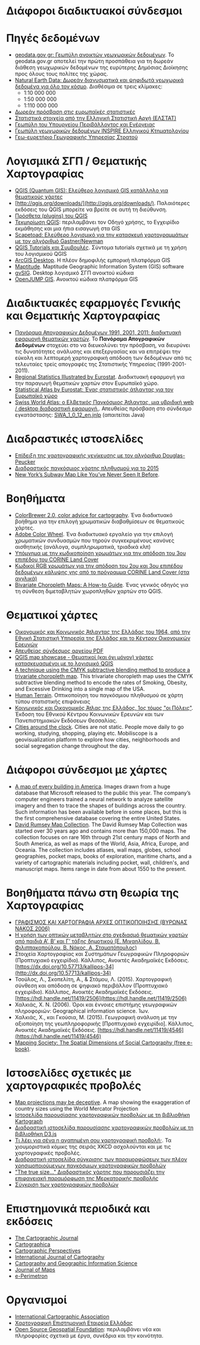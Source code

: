 # Διάφοροι διαδικτυακοί σύνδεσμοι

# Πηγές δεδομένων
- [geodata.gov gr: Γεωπύλη ανοικτών γεωχωρικών δεδομένων](http://geodata.gov.gr/geodata/). Το geodata.gov.gr αποτελεί την πρώτη προσπάθεια για τη δωρεάν διάθεση γεωχωρικών δεδομένων της ευρύτερης Δημόσιας Διοίκησης προς όλους τους πολίτες της χώρας. 
- [Natural Earth Data: Δωρεάν διανυσματικά και ψηφιδωτά γεωχωρικά δεδομένα για όλο τον κόσμο](http://www.naturalearthdata.com). Διαθέσιμα σε τρεις κλίμακες:
    - 1:10 000 000
    - 1:50 000 000
    - 1:110 000 000
- [Δωρεάν πρόσβαση στις ευρωπαϊκές στατιστικές](https://ec.europa.eu/eurostat/)
- [Στατιστικά στοιχεία από την Ελληνική Στατιστική Αρχή (ΕΛΣΤΑΤ)](http://www.statistics.gr/el/provision-of-statistical-data)  
- [Γεωπύλη του Υπουργείου Περιβάλλοντος και Ενέργειας](http://geoportal.ypen.gr/geonetwork/srv/eng/catalog.search#/home)
- [Γεωπύλη γεωχωρικών δεδομένων INSPIRE Ελληνικού Κτηματολογίου](https://www.ktimanet.gr/geoportal/catalog/main/home.page)
- [Γεω-ευρετήριο Γεωγραφικής Υπηρεσίας Στρατού](https://www.gys.gr/hmgs-geoindex.html)

# Λογισμικά ΣΓΠ / Θεματικής Χαρτογραφίας 
- [QGIS (Quantum GIS): Ελεύθερο λογισμικό GIS κατάλληλο για θεματικούς χάρτες](http://www.qgis.org/)  
- [http://qgis.org/downloads/](http://qgis.org/downloads/). Παλαιότερες εκδόσεις του QGIS μπορείτε να βρείτε σε αυτή τη διεύθυνση.
- [Πρόσθετα (plugins) του QGIS](https://plugins.qgis.org)
- [Τεκμηρίωση QGIS](https://qgis.org/en/docs/index.html): περιλαμβάνει τον Οδηγό χρήσης, το Εγχειρίδιο εκμάθησης και μια ήπια εισαγωγή στα GIS
- [Scapetoad: Ελεύθερο λογισμικό για την κατασκευή χαρτογραμμάτων με τον αλγόριθμό Gastner/Newman](http://scapetoad.choros.ch)
- [QGIS Tutorials και Συμβουλές](http://www.qgistutorials.com/el/index.html). Σύντομα tutorials σχετικά με τη χρήση του λογισμικού QGIS
- [ArcGIS Desktop](http://desktop.arcgis.com/). Η πλέον δημοφιλής εμπορική πλατφόρμα GIS
- [Maptitude](https://www.caliper.com/maptovu.htm). Maptitude Geographic Information System (GIS) software
- [gvSIG](http://www.gvsig.org/). Desktop λογισμικό ΣΓΠ ανοικτού κώδικα
- [OpenJUMP GIS](http://www.openjump.org). Ανοικτού κώδικα πλατφόρμα GIS

# Διαδικτυακές εφαρμογές Γενικής και Θεματικής Χαρτογραφίας
- [Πανόραμα Απογραφικών Δεδομένων 1991, 2001, 2011: διαδικτυακή εφαρμογή θεματικών χαρτών](https://panorama.statistics.gr). Το **Πανόραμα Απογραφικών Δεδομένων** στοχεύει στο να διευκολύνει την πρόσβαση, να διευρύνει τις δυνατότητες ανάλυσης και επεξεργασίας και να επιτρέψει την εύκολη και λεπτομερή χαρτογραφική απόδοση των δεδομένων από τις τελευταίες τρείς απογραφές της Στατιστικής Υπηρεσίας (1991-2001-2011).
- [Regional Statistics Illustrated by Eurostat](http://ec.europa.eu/eurostat/cache/RSI/#). Διαδικτυακή εφαρμογή για την παραγωγή θεματικών χαρτών στον Ευρωπαϊκό χώρο.
- [Statistical Atlas by Eurostat: Ένας στατιστικός άτλαντας για τον Ευρωπαϊκό χώρο](http://ec.europa.eu/eurostat/statistical-atlas/gis/viewer/)
- [Swiss World Atlas: ο Ελβετικός Παγκόσμιος Άτλαντας, μια υβριδική web / desktop διαδραστική εφαρμογή.](http://schweizerweltatlas.ch/?lang=en). Απευθείας πρόσβαση στο σύνδεσμο εγκατάστασης: [SWA\_1\_0\_12\_en.jnlp](http://karatlas.ethz.ch/java/atlas_version_1/SWA_1_0_12_en.jnlp) (απαιτείται Java)

# Διαδραστικές ιστοσελίδες
- [Επίδειξη της χαρτογραφικής γενίκευσης με τον αλγόριθμο Douglas-Peucker](http://mapshaper.org)
- [Διαδραστικός παγκόσμιος χάρτης πληθυσμού για το 2015](http://www.prb.org/Publications/Datasheets/2015/2015-world-population-data-sheet/world-map.aspx#map/world/population/2015)
- [New York’s Subway Map Like You’ve Never Seen It Before](https://www.nytimes.com/interactive/2019/12/02/nyregion/nyc-subway-map.html?te=1&nl=morning-briefing&emc=edit_NN_p_20191203&section=longRead?campaign_id=9&instance_id=14228&segment_id=19238&user_id=4f327731a22bb0c3feb3fdcfa68763c9&regi_id=79396641ion=longRead).

# Βοηθήματα
- [ColorBrewer 2.0, color advice for cartography](http://colorbrewer2.org/). Ένα διαδικτυακό βοήθημα για την επιλογή χρωματικών διαβαθμίσεων σε θεματικούς χάρτες.
- [Adobe Color Wheel](https://color.adobe.com/). Ένα διαδικτυακό εργαλείο για την επιλογή χρωματικών συνδυασμών που τηρούν συγκεκριμένους κανόνες αισθητικής (ανάλογα, συμπληρωματικά, τριαδικά κλπ)
- [Υπόμνημα με την κωδικοποίηση χρωμάτων για την απόδοση του 3ου επιπέδου του CORINE Land Cover](http://www.eea.europa.eu/data-and-maps/figures/corine-land-cover-2006-by-country/legend)
- [Κωδικοί RGB χρωμάτων για την απόδοση του 2ου και 3ου επιπέδου δεδομένων κάλυψης γης από το πρόγραμμα CORINE Land Cover (στα αγγλικά)](http://sia.eionet.europa.eu/CLC2006/CLC_Legeng.pdf)
- [Bivariate Choropleth Maps: A How-to Guide](http://www.joshuastevens.net/cartography/make-a-bivariate-choropleth-map/). Ένας γενικός οδηγός για τη σύνθεση διμεταβλητών χωροπληθών χαρτών στο QGIS.

# Θεματικοί χάρτες
- [Οικονομικός και Κοινωνικός Άτλαντας της Ελλάδας του 1964, από την Εθνική Στατιστική Υπηρεσία της Ελλάδος και το Κέντρον Οικονομικών Ερευνών](http://dlib.statistics.gr/portal/page/portal/ESYE/showmapdetails?p_id=11888778&p_derive=map)
- [Απευθείας σύνδεσμος αρχείου PDF](http://dlib.statistics.gr/Map/GRESYE_04_0003_00001.pdf)
- [QGIS map showcase - Θεματικοί (και όχι μόνον) χάρτες κατασκευασμένοι με το λογισμικό QGIS](https://www.flickr.com/groups/qgis/)
- [A technique using the CMYK subtractive blending method to produce a trivariate choropleth map](https://adventuresinmapping.com/2018/10/31/cmyk-vice/). This trivariate choropleth map uses the CMYK subtractive blending method to encode the rates of Smoking, Obesity, and Excessive Drinking into a single map of the USA.
- [Human Terrain](https://pudding.cool/2018/10/city_3d/?). Οπτικοποίηση του παγκόσμιου πληθυσμού σε χάρτη τύπου στατιστικής επιφάνειας
- [Κοινωνικός και Οικονομικός Άτλας της Ελλάδος, 1ος τόμος "οι Πόλεις"](http://www.ekke.gr/open_books/atlas.pdf). Έκδοση του Εθνικού Κέντρου Κοινωνικών Ερευνών και των Πανεπιστημιακών Εκδόσεων Θεσσαλίας.
- [Cities around the clock](https://mobiliscope.parisgeo.cnrs.fr/en). Cities are not static. People move daily to go working, studying, shopping, playing etc. Mobiliscope is a geovisualization platform to explore how cities, neighborhoods and social segregation change throughout the day.

# Διάφοροι σύνδεσμοι με χάρτες
- [A map of every building in America](https://www.nytimes.com/interactive/2018/10/12/us/map-of-every-building-in-the-united-states.html). Images drawn from a huge database that Microsoft released to the public this year. The company’s computer engineers trained a neural network to analyze satellite imagery and then to trace the shapes of buildings across the country. Such information has been available before in some places, but this is the first comprehensive database covering the entire United States.
- [David Rumsey Map Collection](https://www.davidrumsey.com). The David Rumsey Map Collection was started over 30 years ago and contains more than 150,000 maps. The collection focuses on rare 16th through 21st century maps of North and South America, as well as maps of the World, Asia, Africa, Europe, and Oceania. The collection includes atlases, wall maps, globes, school geographies, pocket maps, books of exploration, maritime charts, and a variety of cartographic materials including pocket, wall, children's, and manuscript maps. Items range in date from about 1550 to the present.

# Βοηθήματα πάνω στη θεωρία της Χαρτογραφίας
- [ΓΡΑΦΙΣΜΟΣ ΚΑΙ ΧΑΡΤΟΓΡΑΦΙΑ ΑΡΧΕΣ ΟΠΤΙΚΟΠΟΙΗΣΗΣ (ΒΥΡΩΝΑΣ ΝΑΚΟΣ 2006)](http://portal.survey.ntua.gr/main/courses/cartography/themcarto/yliko/thema_visual.pdf)
- [Η χρήση των οπτικών μεταβλητών στο σχεδιασμό θεματικών χαρτών από παιδιά Α’, Β’ και Γ’ τάξης δημοτικού (Ε. Μιχαηλίδου, Β. Φιλιππακοπούλου, Β. Νάκος, Α. Σταματόπουλος)](http://users.ntua.gr/bnakos/Data/Section%205-6/Pub_5-6-27.pdf)  
- Στοιχεία Χαρτογραφίας και Συστημάτων Γεωγραφικών Πληροφοριών (Προπτυχιακό εγχειρίδιο). Κάλλιπος, Ανοικτές Ακαδημαϊκές Εκδόσεις. [https://dx.doi.org/10.57713/kallipos-34](http://dx.doi.org/10.57713/kallipos-34)
- Τσούλος, Λ., Σκοπελίτη, Α., & Στάμου, Λ. (2015). Χαρτογραφική σύνθεση και απόδοση σε ψηφιακό περιβάλλον (Προπτυχιακό εγχειρίδιο). Κάλλιπος, Ανοικτές Ακαδημαϊκές Εκδόσεις. [https://hdl.handle.net/11419/2506](https://hdl.handle.net/11419/2506)
- Χαλκιάς, Χ. Ν. (2006). Όροι και έννοιες επιστήμης γεωγραφικών πληροφοριών: Geographical information science. Ίων.
- Χαλκιάς, Χ., και Γκούσια, Μ. (2015). Γεωγραφική ανάλυση με την αξιοποίηση της γεωπληροφορικής [Προπτυχιακό εγχειρίδιο]. Κάλλιπος, Ανοικτές Ακαδημαϊκές Εκδόσεις. [https://hdl.handle.net/11419/4546](https://hdl.handle.net/11419/4546)
- [Mapping Society: The Spatial Dimensions of Social Cartography (free e-book)](https://www.ucl.ac.uk/ucl-press/browse-books/mapping-society). 

# Ιστοσελίδες σχετικές με χαρτογραφικές προβολές
- [Map projections may be deceptive](https://mapsontheweb.zoom-maps.com/image/179148356985). A map showing the exaggeration of country sizes using the World Mercator Projection
- [Ιστοσελίδα παρουσίασης χαρτογραφικών προβολών με τη βιβλιοθήκη Kartograph](http://kartograph.org/showcase/projections/)  
- [Διαδραστική ιστοσελίδα παρουσίασης χαρτογραφικών προβολών με τη βιβλιοθήκη D3.js](http://www.jasondavies.com/maps/transition/)
- [Τι λέει για σένα η αγαπημένη σου χαρτογραφική προβολή;](http://xkcd.com/977/). Τα χιουμοριστικά κόμικς της σειράς XKCD ασχολούνται και με τις χαρτογραφικές προβολές.
- [Διαδραστική ιστοσελίδα σύγκρισης των παραμορφώσεων των πλέον χρησιμοποιούμενων παγκόσμιων χαρτογραφικών προβολών](http://bl.ocks.org/syntagmatic/raw/ba569633d51ebec6ec6e/)  
- ["The true size..." Διαδραστικός χάρτης που παρουσιάζει την επιφανειακή παραμόρφωση της Μερκατορικής προβολής](http://thetruesize.com/#?borders=1~!MTY5NzYwNDI.MjE0MjkwNg*MzEzNTgzNjk(NjEzMzc2MA~!CONTIGUOUS_US*OTM4NTk2Mg.MjQ2Mzk1MTA(MTc1)Mg~!IN*NTI2NDA1MQ.Nzg2MzQyMQ)MQ~!CN*OTkyMTY5Nw.NzMxNDcwNQ(MjI1)MA)  
- [Σύγκριση των χαρτογραφικών προβολών](http://map-projections.net/index.php)  

# Επιστημονικά περιοδικά και εκδόσεις
- [The Cartographic Journal](http://tandfonline.com/loi/ycaj20)  
- [Cartographica](http://utpjournals.press/loi/cart)  
- [Cartographic Perspectives](http://cartographicperspectives.org/)  
- [International Journal of Cartography](http://tandfonline.com/loi/tica20)  
- [Cartography and Geographic Information Science](http://tandfonline.com/loi/tcag20)  
- [Journal of Maps](http://tandfonline.com/loi/tjom20)  
- [e-Perimetron](http://www.e-perimetron.org)  

# Οργανισμοί
- [International Cartographic Association](http://icaci.org/)  
- [Xαρτογραφική Επιστημονική Εταιρεία Ελλάδας](http://xeee.web.auth.gr)  
- [Open Source Geospatial Foundation](https://www.osgeo.org/): περιλαμβάνει νέα και πληροφορίες σχετικά με έργα, συνέδρια και την κοινότητα.
